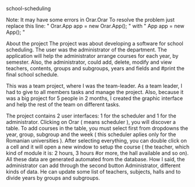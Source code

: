  school-scheduling

Note: It may have some errors in Orar.Orar 
To resolve the problem just replace this line: " Orar.App app = new Orar.App(); " with " App app = new App(); "

About the project
The project was about developing a software for school scheduling.
The user was the administrator of the department. The application will help the administrator arrange courses for each year, by semester. Also, the administrator, could add, delete, modify and view teachers, contents, groups and subgroups, years and fields and #print the final school schedule.

This was a team project, where I was the team-leader. As a team leader, I had to give to all members tasks and manage the project. Also, because it was a big project for 5 people in 2 months, I created the graphic interface and help the rest of the team on different tasks.

The project contains 2 user interfaces: 1 for the scheduler and 1 for the administrator.
Clicking on Orar ( means scheduler ), you will discover a table. To add courses in the table, you must select first from dropdowns the year, group, subgroup and the week ( this scheduler aplies only for the Romanian universities ). After selecting everything, you can double click on a cell and it will open a new window to setup the course ( the teacher, which kind of module it is: 2 hours, 3 hours #or more, the hall available and so on). All these data are generated automated from the database.
How I said, the administrator can add through the second button Administrator, different kinds of data. He can update some list of teachers, subjects, halls and to divide years by groups and subgroups.
